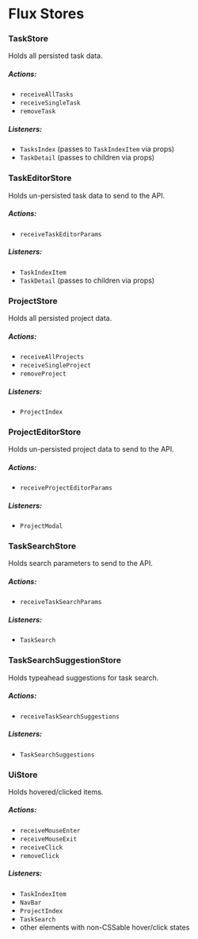 # Flux Stores

### TaskStore

Holds all persisted task data.

##### Actions:
- `receiveAllTasks`
- `receiveSingleTask`
- `removeTask`

##### Listeners:
- `TasksIndex` (passes to `TaskIndexItem` via props)
- `TaskDetail` (passes to children via props)

### TaskEditorStore

Holds un-persisted task data to send to the API.

##### Actions:
- `receiveTaskEditorParams`

##### Listeners:
- `TaskIndexItem`
- `TaskDetail` (passes to children via props)

### ProjectStore

Holds all persisted project data.

##### Actions:
- `receiveAllProjects`
- `receiveSingleProject`
- `removeProject`

##### Listeners:
- `ProjectIndex`

### ProjectEditorStore

Holds un-persisted project data to send to the API.

##### Actions:
- `receiveProjectEditorParams`

##### Listeners:
- `ProjectModal`

### TaskSearchStore

Holds search parameters to send to the API.

##### Actions:
- `receiveTaskSearchParams`

##### Listeners:
- `TaskSearch`

### TaskSearchSuggestionStore

Holds typeahead suggestions for task search.

##### Actions:
- `receiveTaskSearchSuggestions`

##### Listeners:
- `TaskSearchSuggestions`

### UiStore

Holds hovered/clicked items.

##### Actions:
- `receiveMouseEnter`
- `receiveMouseExit`
- `receiveClick`
- `removeClick`

##### Listeners:
- `TaskIndexItem`
- `NavBar`
- `ProjectIndex`
- `TaskSearch`
- other elements with non-CSSable hover/click states

